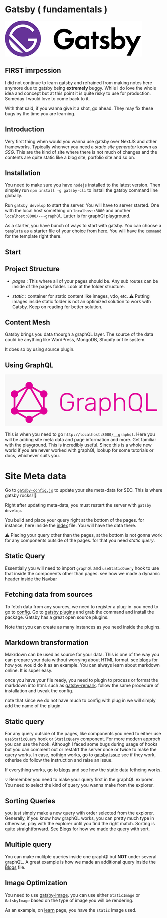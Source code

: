 # Gatsby ( fundamentals )

![Gatsbyimage](/static/Gatsby%20logo.png)

## FIRST imrpession

I did not continue to learn gatsby and refrained from making notes here anymore due to gatsby being **extremely** buggy. While i do love the whole idea and concept but at this point it is quite risky to use for production. Someday I would love to come back to it.

With that said, if you wanna give it a shot, go ahead. They may fix these bugs by the time you are learning.

## Introduction

Very first thing when would you wanna use gatsby over NextJS and other frameworks. Typically whenver you need a _static site generator_ known as _SSG_. This are the kind of site where there is not much of changes and the contents are quite static like a blog site, porfolio site and so on.

## Installation

You need to make sure you have `nodejs` installed to the latest version. Then simpley run `npm install -g gatsby-cli` to install the gatsby command line globally.

Run `gatsby develop` to start the server. You will have to server started. One with the local host something on `localhost:8000` and another `localhost:8000/---graphQl`. Latter is for graphQl playground.

As a starter, you have bunch of ways to start with gatsby. You can choose a `template` as a starter file of your choice from [here](https://www.gatsbyjs.com/starters/). You will have the `command` for the template right there.

## Start

## Project Structure

- _pages_ : This where all of your pages should be. Any sub routes can be inside of the pages folder. Look at the folder structure.

- _static_ : container for static content like images, vdo, etc.
  ⚠️ Putting images inside static folder is not an optimized solution to work with Gatsby. Keep on reading for better solution.

## Content Mesh

Gatsby brings you data thourgh a graphQL layer. The source of the data could be anything like WordPress, MongoDB, Shopify or file system.

It does so by using source plugin.

## Using GraphQL

![graphQlLogo](static/gqlogo.png)

This is when you need to go `http://localhost:8000/__graphql`. Here you will be adding site meta data and page information and more. Get familiar with the playground. This is incredibly useful. Since this is a whole new world if you are never worked with graphQl, lookup for some tutorials or docs, whichever suits you.

# Site Meta data

Go to [`gatsby-config.js`](gatsby-config.js) to update your site meta-data for SEO. This is where gatsby rocks! 🤘

Right after updating meta-data, you must restart the server with `gatsby develop`.

You build and place your query right at the bottom of the pages. for instance, here inside the [index](src/pages/index.js) file. You will have the data there.

⚠️ Placing your query other than the pages, at the bottom is not gonna work for any components outside of the pages. for that you need _static query_.

## Static Query

Essentially you will need to import `graphQl` and `useStaticQuery` hook to use that inside the components other than pages. see how we made a dynamic header inside the [Navbar](src/components/NavBar.js)

## Fetching data from sources

To fetch data from any sources, we need to register a plug-in.
you need to go to [config](gatsby-config.js). Go to [gatsby plugins](https://www.gatsbyjs.com/plugins/gatsby-source-filesystem) and grab the command and install the package. Gatsby has a great open source plugins.

Note that you can create as many instances as you need inside the plugins.

## Markdown transformation

Makrdown can be used as source for your data.
This is one of the way you can prepare your data without worrying about HTML format. see [blogs](src/blogs/blogs.md) for how you would do it as an example. You can always learn about markdown online. It is super easy.

once you have your file ready, you need to plugin to process or format the markdown into html. such as [gatsby-remark](https://www.gatsbyjs.com/plugins/gatsby-transformer-remark/). follow the same procedure of installation and tweak the config.

note that since we do not have much to config with plug in we will simply add the name of the plugin.

## Static query

For any query outside of the pages, like components you need to either use `useStaticQuery` hook or `StaticQuery` component. For more modern approch you can use the hook. Although I faced some bugs during usage of hooks but you can comment out or restatrt the server once or twice to make the query works. In case, nothign works, go to [gatsby issue](https://github.com/gatsbyjs/gatsby/issues/24902) see if they work, otherise do follow the instruction and raise an issue.

If everything works, go to [blogs](src/pages/blogs.js) and see how the static data fethcing works.

💡 Remember you need to make your query first in the graphQL exlporer. You need to select the kind of query you wanna make from the explorer.

## Sorting Queries

you just simply make a new query with order selected from the explorer. Generally, if you know how graphQL works, you can pretty much type in otherwise, play with the explorer until you find the right match. Sorting is quite straightforward. See [Blogs](src/pages/blogs.js) for how we made the query with sort.

## Multiple query

You can make mulitple queries inside one graphQl but **NOT** under several graphQL. A great example is how we made an additional query inside the [Blogs](src/pages/blogs.js) file.

## Image Optimization

You need to use [gatsby-image](https://www.gatsbyjs.com/plugins/gatsby-plugin-image/?=gatsby-image). you can use either `StaticImage` or `GatsbyImage` based on the type of image you will be rendering.

As an example, on [learn](src/pages/learn/index.js) page, you have the `static` image used.
